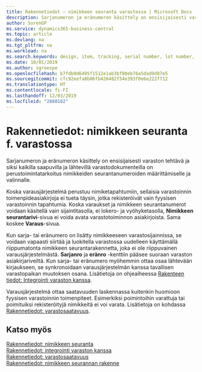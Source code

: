 ```yaml
---
title: Rakennetiedot – nimikkeen seuranta varastossa | Microsoft Docs
description: Sarjanumeron ja eränumeron käsittely on ensisijaisesti varaston tehtävä ja siksi kaikilla saapuvilla ja lähtevillä varastodokumenteilla on perustoimintatarkoitus nimikkeiden seurantanumeroiden määrittämiselle ja valinnalle. Koska varausjärjestelmä perustuu nimiketapahtumiin, sellaisia varastoinnin toimenpideasiakirjoja ei tueta täysin, jotka rekisteröivät vain fyysisen varastoinnin tapahtumia.
author: SorenGP
ms.service: dynamics365-business-central
ms.topic: article
ms.devlang: na
ms.tgt_pltfrm: na
ms.workload: na
ms.search.keywords: design, item, tracking, serial number, lot number, outbound documents
ms.date: 10/01/2019
ms.author: sgroespe
ms.openlocfilehash: b7fdb0d6495f1512e1ab3bf80eb76a5dad9d87e5
ms.sourcegitcommit: cfc92eefa8b06fb426482f54e393f0e6e222f712
ms.translationtype: HT
ms.contentlocale: fi-FI
ms.lasthandoff: 12/03/2019
ms.locfileid: "2880182"
---
```

# <a name="design-details-item-tracking-in-the-warehouse"></a>Rakennetiedot: nimikkeen seuranta f. varastossa
Sarjanumeron ja eränumeron käsittely on ensisijaisesti varaston tehtävä ja siksi kaikilla saapuvilla ja lähtevillä varastodokumenteilla on perustoimintatarkoitus nimikkeiden seurantanumeroiden määrittämiselle ja valinnalle.  

Koska varausjärjestelmä perustuu nimiketapahtumiin, sellaisia varastoinnin toimenpideasiakirjoja ei tueta täysin, jotka rekisteröivät vain fyysisen varastoinnin tapahtumia. Koska varaukset ja nimikkeen seurantanumerot voidaan käsitellä vain sijaintitasolla, ei lokero- ja vyöhyketasolla, **Nimikkeen seurantarivi**-sivua ei voida avata varastotoiminnon asiakirjoista. Sama koskee **Varaus**-sivua.  

Kun sarja- tai eränumero on lisätty nimikkeeseen varastosijainnissa, se voidaan vapaasti siirtää ja luokitella varastossa uudelleen käyttämällä riippumatonta nimikkeen seurantarakennetta, joka ei ole riippuvainen varausjärjestelmästä. **Sarjanro** ja **eränro** -kenttiin pääsee suoraan varaston asiakirjariveiltä. Kun sarja- tai eränumero myöhemmin ottaa osaa lähtevään kirjaukseen, se synkronoidaan varausjärjestelmän kanssa tavallisen varastopaikan muutoksen osana. Lisätietoja on ohjeaiheessa [Rakenteen tiedot: Integrointi varaston kanssa](design-details-integration-with-inventory.md).  

Varausjärjestelmä ottaa saatavuuden laskennassa kuitenkin huomioon fyysisen varastoinnin toimenpiteet. Esimerkiksi poimintoihin varattuja tai poimituiksi rekisteröityjä nimikkeitä ei voi varata. Lisätietoja on kohdassa [Rakennetiedot: varastosaatavuus](design-details-availability-in-the-warehouse.md).

## <a name="see-also"></a>Katso myös  
[Rakennetiedot: nimikkeen seuranta](design-details-item-tracking.md)  
[Rakennetiedot: integrointi varaston kanssa](design-details-integration-with-inventory.md)  
[Rakennetiedot: varastosaatavuus](design-details-availability-in-the-warehouse.md)  
[Rakennetiedot: nimikkeen seurannan rakenne](design-details-item-tracking-design.md)

